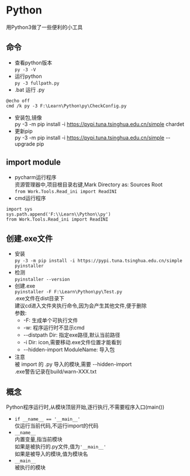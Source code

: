 # Python
用Python3做了一些便利的小工具  

## 命令
+ 查看python版本  
`py -3 -V`  
+ 运行python  
`py -3 fullpath.py`
+ .bat 运行 .py  
```
@echo off
cmd /k py -3 F:\Learn\Python\py\CheckConfig.py
```
+ 安装包,镜像  
py -3 -m pip install -i https://pypi.tuna.tsinghua.edu.cn/simple chardet
+ 更新pip  
py -3 -m pip install -i https://pypi.tuna.tsinghua.edu.cn/simple --upgrade pip

## import module
+ pycharm运行程序  
资源管理器中,项目根目录右键,Mark Directory as: Sources Root  
`from Work.Tools.Read_ini import ReadINI`  
+ cmd运行程序  
```
import sys
sys.path.append('F:\\Learn\\Python\\py')
from Work.Tools.Read_ini import ReadINI
```

## 创建.exe文件
+ 安装  
`py -3 -m pip install -i https://pypi.tuna.tsinghua.edu.cn/simple pyinstaller`  
+ 检测  
`pyinstaller --version`  
+ 创建.exe  
`pyinstaller -F F:\Learn\Python\py\Test.py`  
.exe文件在dist目录下  
建议cd进入文件夹执行命令,因为会产生其他文件,便于删除  
参数:
    + -F: 生成单个可执行文件  
    + -w: 程序运行时不显示cmd  
    + --distpath Dir: 指定exe路径,默认当前路径
    + -i Dir: icon,需要移动.exe文件位置才能看到
    + --hidden-import ModuleName: 导入包
+ 注意  
被 import 的 .py 导入的模块,需要 --hidden-import  
.exe警告记录在build/warn-XXX.txt  

## 概念
Python程序运行时,从模块顶层开始,逐行执行,不需要程序入口(main())  
+ `if __name__ == '__main__'`  
仅运行当前代码,不运行import的代码  
+ `__name__`  
内置变量,指当前模块  
如果是被执行的.py文件,值为`'__main__'`  
如果是被导入的模块,值为模块名  
+ `__main__`  
被执行的模块  
